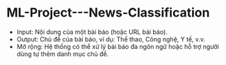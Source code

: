 # ML-Project---News-Classification

 * Input: Nội dung của một bài báo (hoặc URL bài báo).
 * Output: Chủ đề của bài báo, ví dụ: Thể thao, Công nghệ, Y tế, v.v.
 * Mở rộng: Hệ thống có thể xử lý bài báo đa ngôn ngữ hoặc hỗ trợ người dùng tự thêm danh mục chủ đề.

 